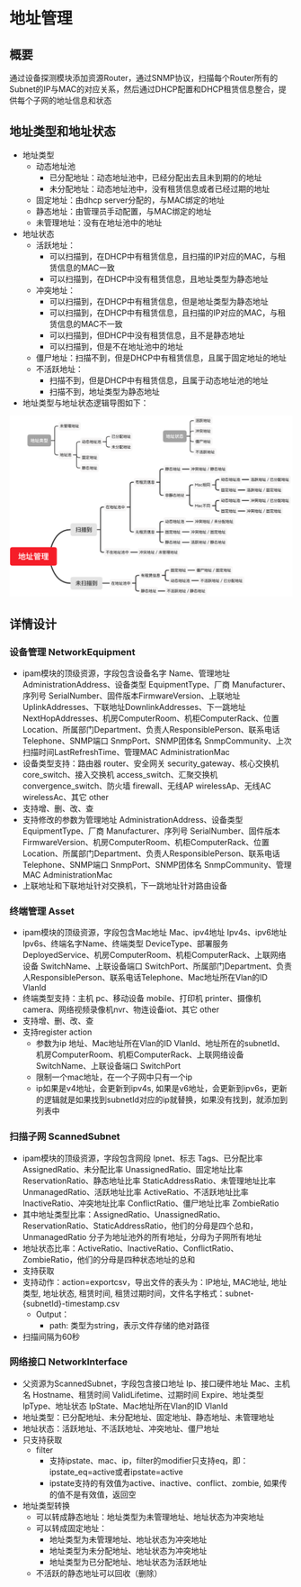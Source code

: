 # 地址管理
## 概要
通过设备探测模块添加资源Router，通过SNMP协议，扫描每个Router所有的Subnet的IP与MAC的对应关系，然后通过DHCP配置和DHCP租赁信息整合，提供每个子网的地址信息和状态

## 地址类型和地址状态
* 地址类型
  * 动态地址池
    * 已分配地址：动态地址池中，已经分配出去且未到期的的地址
    * 未分配地址：动态地址池中，没有租赁信息或者已经过期的地址
  * 固定地址：由dhcp server分配的，与MAC绑定的地址
  * 静态地址：由管理员手动配置，与MAC绑定的地址
  * 未管理地址：没有在地址池中的地址
* 地址状态
  * 活跃地址：
    * 可以扫描到，在DHCP中有租赁信息，且扫描的IP对应的MAC，与租赁信息的MAC一致
    * 可以扫描到，在DHCP中没有租赁信息，且地址类型为静态地址
  * 冲突地址：
    * 可以扫描到，在DHCP中有租赁信息，但是地址类型为静态地址
    * 可以扫描到，在DHCP中有租赁信息，且扫描的IP对应的MAC，与租赁信息的MAC不一致
    * 可以扫描到，但DHCP中没有租赁信息，且不是静态地址
    * 可以扫描到，但是不在地址池中的地址
  * 僵尸地址：扫描不到，但是DHCP中有租赁信息，且属于固定地址的地址
  * 不活跃地址：
    * 扫描不到，但是DHCP中有租赁信息，且属于动态地址池的地址
    * 扫描不到，地址类型为静态地址
* 地址类型与地址状态逻辑导图如下：

![](ipam_net_scan.png)

## 详情设计
### 设备管理 NetworkEquipment 
* ipam模块的顶级资源，字段包含设备名字 Name、管理地址 AdministrationAddress、设备类型 EquipmentType、厂商 Manufacturer、序列号 SerialNumber、固件版本FirmwareVersion、上联地址UplinkAddresses、下联地址DownlinkAddresses、下一跳地址NextHopAddresses、机房ComputerRoom、机柜ComputerRack、位置Location、所属部门Department、负责人ResponsiblePerson、联系电话Telephone、SNMP端口 SnmpPort、SNMP团体名 SnmpCommunity、上次扫描时间LastRefreshTime、管理MAC AdministrationMac
* 设备类型支持：路由器 router、安全网关 security_gateway、核心交换机 core_switch、接入交换机 access_switch、汇聚交换机 convergence_switch、防火墙 firewall、无线AP wirelessAp、无线AC wirelessAc、其它 other
* 支持增、删、改、查
* 支持修改的参数为管理地址 AdministrationAddress、设备类型 EquipmentType、厂商 Manufacturer、序列号 SerialNumber、固件版本FirmwareVersion、机房ComputerRoom、机柜ComputerRack、位置Location、所属部门Department、负责人ResponsiblePerson、联系电话Telephone、SNMP端口 SnmpPort、SNMP团体名 SnmpCommunity、管理MAC AdministrationMac
* 上联地址和下联地址针对交换机，下一跳地址针对路由设备

### 终端管理 Asset
* ipam模块的顶级资源，字段包含Mac地址 Mac、ipv4地址 Ipv4s、ipv6地址 Ipv6s、终端名字Name、终端类型 DeviceType、部署服务 DeployedService、机房ComputerRoom、机柜ComputerRack、上联网络设备 SwitchName、上联设备端口 SwitchPort、所属部门Department、负责人ResponsiblePerson、联系电话Telephone、Mac地址所在Vlan的ID VlanId
* 终端类型支持：主机 pc、移动设备 mobile、打印机 printer、摄像机camera、网络视频录像机nvr、物连设备iot、其它 other
* 支持增、删、改、查
* 支持register action
  * 参数为ip 地址、Mac地址所在Vlan的ID VlanId、地址所在的subnetId、机房ComputerRoom、机柜ComputerRack、上联网络设备 SwitchName、上联设备端口 SwitchPort
  * 限制一个mac地址，在一个子网中只有一个ip
  * ip如果是v4地址，会更新到ipv4s, 如果是v6地址，会更新到ipv6s，更新的逻辑就是如果找到subnetId对应的ip就替换，如果没有找到，就添加到列表中

### 扫描子网 ScannedSubnet
* ipam模块的顶级资源，字段包含网段 Ipnet、标志 Tags、已分配比率 AssignedRatio、未分配比率 UnassignedRatio、固定地址比率 ReservationRatio、静态地址比率 StaticAddressRatio、未管理地址比率 UnmanagedRatio、活跃地址比率 ActiveRatio、不活跃地址比率 InactiveRatio、冲突地址比率 ConflictRatio、僵尸地址比率 ZombieRatio
* 其中地址类型比率：AssignedRatio、UnassignedRatio、ReservationRatio、StaticAddressRatio，他们的分母是四个总和，UnmanagedRatio 分子为地址池外的所有地址，分母为子网所有地址
* 地址状态比率：ActiveRatio、InactiveRatio、ConflictRatio、ZombieRatio，他们的分母是四种状态地址的总和
* 支持获取
* 支持动作：action=exportcsv，导出文件的表头为：IP地址, MAC地址, 地址类型, 地址状态, 租赁时间, 租赁过期时间，文件名字格式：subnet-{subnetId}-timestamp.csv
  * Output：
    * path: 类型为string，表示文件存储的绝对路径
* 扫描间隔为60秒

### 网络接口 NetworkInterface
* 父资源为ScannedSubnet，字段包含接口地址 Ip、接口硬件地址 Mac、主机名 Hostname、租赁时间 ValidLifetime、过期时间 Expire、地址类型 IpType、地址状态 IpState、Mac地址所在Vlan的ID VlanId
* 地址类型：已分配地址、未分配地址、固定地址、静态地址、未管理地址
* 地址状态：活跃地址、不活跃地址、冲突地址、僵尸地址
* 只支持获取
  * filter
    * 支持ipstate、mac、ip，filter的modifier只支持eq，即：ipstate_eq=active或者ipstate=active
    * ipstate支持的有效值为active、inactive、conflict、zombie, 如果传的值不是有效值，返回空
* 地址类型转换
  * 可以转成静态地址：地址类型为未管理地址、地址状态为冲突地址
  * 可以转成固定地址：
    * 地址类型为未管理地址、地址状态为冲突地址
    * 地址类型为未分配地址、地址状态为冲突地址
    * 地址类型为已分配地址、地址状态为活跃地址
  * 不活跃的静态地址可以回收（删除）

